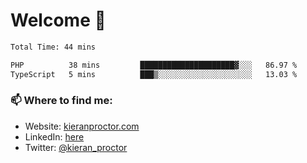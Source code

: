 # Welcome 🦘

<!--START_SECTION:waka-->

```txt
Total Time: 44 mins

PHP          38 mins         █████████████████████▓░░░   86.97 %
TypeScript   5 mins          ███▒░░░░░░░░░░░░░░░░░░░░░   13.03 %
```

<!--END_SECTION:waka-->

### 📫 Where to find me:

-   Website: [kieranproctor.com](https://kieranproctor.com/)
-   LinkedIn: [here](https://www.linkedin.com/in/kieran-proctor-086b5a159/)
-   Twitter: [@kieran_proctor](https://twitter.com/kieran_proctor)
